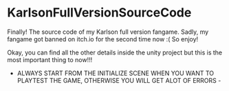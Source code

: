 # KarlsonFullVersionSourceCode
Finally! The source code of my Karlson full version fangame. Sadly, my fangame got banned on itch.io for the second time now  :( So enjoy!

Okay, you can find all the other details inside the unity project but this is the most important thing to now!!!

- ALWAYS START FROM THE INITIALIZE SCENE WHEN YOU WANT TO PLAYTEST THE GAME, OTHERWISE YOU WILL GET ALOT OF ERRORS -
